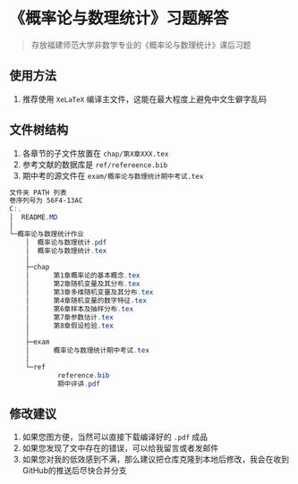 # 《概率论与数理统计》习题解答

> 存放福建师范大学非数学专业的《概率论与数理统计》课后习题

## 使用方法

1. 推荐使用 `XeLaTeX` 编译主文件，这能在最大程度上避免中文生僻字乱码

## 文件树结构

1. 各章节的子文件放置在 `chap/第X章XXX.tex`
2. 参考文献的数据库是 `ref/refereence.bib`
3. 期中考的源文件在 `exam/概率论与数理统计期中考试.tex`

```powershell
文件夹 PATH 列表
卷序列号为 56F4-13AC
C:.
│  README.MD
│
└─概率论与数理统计作业
    │  概率论与数理统计.pdf
    │  概率论与数理统计.tex
    │
    ├─chap
    │      第1章概率论的基本概念.tex
    │      第2章随机变量及其分布.tex
    │      第3章多维随机变量及其分布.tex
    │      第4章随机变量的数字特征.tex
    │      第6章样本及抽样分布.tex
    │      第7章参数估计.tex
    │      第8章假设检验.tex
    │
    ├─exam
    │      概率论与数理统计期中考试.tex
    │
    └─ref
            reference.bib
            期中评讲.pdf
```

## 修改建议

1. 如果您图方便，当然可以直接下载编译好的 `.pdf` 成品
2. 如果您发现了文中存在的错误，可以给我留言或者发邮件
3. 如果您对我的低效感到不满，那么建议把仓库克隆到本地后修改，我会在收到GitHub的推送后尽快合并分支
